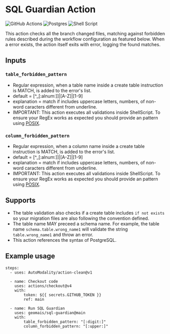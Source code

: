 # SQL Guardian Action

![GitHub Actions](https://img.shields.io/badge/github%20actions-%232671E5.svg?style=for-the-badge&logo=githubactions&logoColor=white)
![Postgres](https://img.shields.io/badge/postgres-%23316192.svg?style=for-the-badge&logo=postgresql&logoColor=white)
![Shell Script](https://img.shields.io/badge/shell_script-%23121011.svg?style=for-the-badge&logo=gnu-bash&logoColor=white)

This action checks all the branch changed files, matching against forbidden rules described during the workflow configuration as featured below. When a error exists, the action itself exits with error, logging the found matches.

## Inputs

### `table_forbidden_pattern`

- Regular expression, when a table name inside a create table instruction is MATCH, is added to the error's list.
- default = [^_[:alnum:]]|[A-Z]|[1-9]
- explanation = match if includes uppercase letters, numbers, of non-word caracters different from underline.
- IMPORTANT: This action executes all validations inside ShellScript. To ensure your RegEx works as expected you should provide an pattern using [POSIX](https://www.regular-expressions.info/posixbrackets.html). 

### `column_forbidden_pattern`

- Regular expression, when a column name inside a create table instruction is MATCH, is added to the error's list.
- default = [^_[:alnum:]]|[A-Z]|[1-9]
- explanation = match if includes uppercase letters, numbers, of non-word caracters different from underline.
- IMPORTANT: This action executes all validations inside ShellScript. To ensure your RegEx works as expected you should provide an pattern using [POSIX](https://www.regular-expressions.info/posixbrackets.html). 

## Supports
- The table validation also checks if a create table includes `if not exists` so your migration files are also following the convention defined.
- The table name MAY preceed a schema name. For example, the table name `schema.table.wrong_name1` will validate the string `table.wrong_name1` and throw an error.
- This action references the syntax of PostgreSQL.

## Example usage

    steps:
      - uses: AutoModality/action-clean@v1

      - name: Checkout code
        uses: actions/checkout@v4
        with:
            token: ${{ secrets.GITHUB_TOKEN }}
            ref: main

      - name: Run SQL Guardian
        uses: geomais/sql-guardian@main
        with:
            table_forbidden_pattern: "[:digit:]"
            column_forbidden_pattern: "[:upper:]"
          

